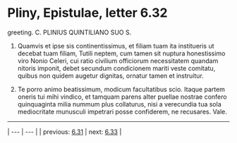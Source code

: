 # Pliny, Epistulae, letter 6.32

greeting. C. PLINIUS QUINTILIANO SUO S.



1. Quamvis et ipse sis continentissimus, et filiam tuam ita institueris ut decebat tuam filiam, Tutili neptem, cum tamen sit nuptura honestissimo viro Nonio Celeri, cui ratio civilium officiorum necessitatem quandam nitoris imponit, debet secundum condicionem mariti <uti> veste comitatu, quibus non quidem augetur dignitas, ornatur tamen et instruitur.



2. Te porro animo beatissimum, modicum facultatibus scio. Itaque partem oneris tui mihi vindico, et tamquam parens alter puellae nostrae confero quinquaginta milia nummum plus collaturus, nisi a verecundia tua sola mediocritate munusculi impetrari posse confiderem, ne recusares. Vale.



---

| --- | --- |
| previous: [6.31](../6.31/) | next: [6.33](../6.33/) |